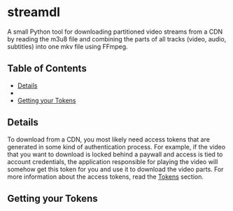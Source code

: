 # streamdl
A small Python tool for downloading partitioned video streams from a CDN by reading the m3u8 file and 
combining the parts of all tracks (video, audio, subtitles) into one mkv file using FFmpeg.
## Table of Contents
- [Details](#section-1)
- []()
- [Getting your Tokens](##getting-your-tokens)
## Details
To download from a CDN, you most likely need access tokens that are generated in some kind of 
authentication process. For example, if the video that you want to download is locked behind a 
paywall and access is tied to account credentials, the application responsible for playing the video will 
somehow get this token for you and use it to download the video parts. For more information about the access tokens, 
read the [Tokens](##getting-your-tokens) section.
## Getting your Tokens